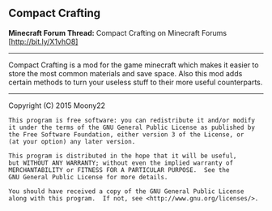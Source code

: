## Compact Crafting

**Minecraft Forum Thread:** Compact Crafting on Minecraft Forums [http://bit.ly/X1vhO8]

***
Compact Crafting is a mod for the game minecraft which makes it easier to store the most common materials and save space. Also this mod adds certain methods to turn your useless stuff to their more useful counterparts.
***

 Copyright (C) 2015  Moony22

    This program is free software: you can redistribute it and/or modify
    it under the terms of the GNU General Public License as published by
    the Free Software Foundation, either version 3 of the License, or
    (at your option) any later version.

    This program is distributed in the hope that it will be useful,
    but WITHOUT ANY WARRANTY; without even the implied warranty of
    MERCHANTABILITY or FITNESS FOR A PARTICULAR PURPOSE.  See the
    GNU General Public License for more details.

    You should have received a copy of the GNU General Public License
    along with this program.  If not, see <http://www.gnu.org/licenses/>.
